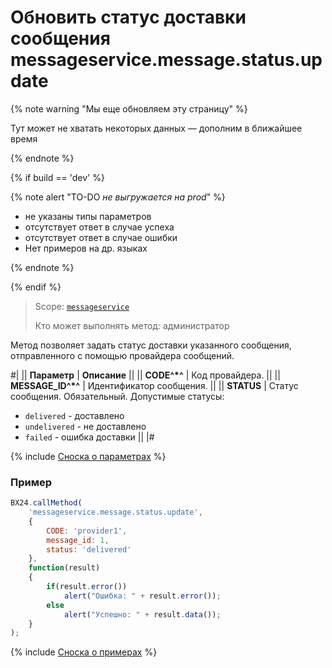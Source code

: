 # Обновить статус доставки сообщения messageservice.message.status.update

{% note warning "Мы еще обновляем эту страницу" %}

Тут может не хватать некоторых данных — дополним в ближайшее время

{% endnote %}

{% if build == 'dev' %}

{% note alert "TO-DO _не выгружается на prod_" %}

- не указаны типы параметров
- отсутствует ответ в случае успеха
- отсутствует ответ в случае ошибки
- Нет примеров на др. языках

{% endnote %}

{% endif %}

> Scope: [`messageservice`](../scopes/permissions.md)
>
> Кто может выполнять метод: администратор

Метод позволяет задать статус доставки указанного сообщения, отправленного с помощью провайдера сообщений.

#|
|| **Параметр** | **Описание** ||
|| **CODE^*^** | Код провайдера.  ||
|| **MESSAGE_ID^*^** | Идентификатор сообщения.  ||
|| **STATUS** | Статус сообщения. Обязательный. Допустимые статусы:
- `delivered` - доставлено
- `undelivered` - не доставлено
- `failed` - ошибка доставки ||
|#

{% include [Сноска о параметрах](../../_includes/required.md) %}

### Пример

```js
BX24.callMethod(
    'messageservice.message.status.update',
    {
        CODE: 'provider1',
        message_id: 1,
        status: 'delivered'
    },
    function(result)
    {
        if(result.error())
            alert("Ошибка: " + result.error());
        else
            alert("Успешно: " + result.data());
    }
);
```

{% include [Сноска о примерах](../../_includes/examples.md) %}